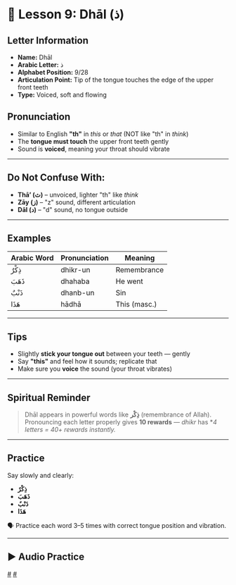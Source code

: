 # 📘 Lesson 9: Dhāl (ذ)

## Letter Information

- **Name:** Dhāl
- **Arabic Letter:** ذ
- **Alphabet Position:** 9/28
- **Articulation Point:** Tip of the tongue touches the edge of the upper front teeth
- **Type:** Voiced, soft and flowing

## Pronunciation

- Similar to English **"th"** in _this_ or _that_ (NOT like "th" in _think_)
- The **tongue must touch** the upper front teeth gently
- Sound is **voiced**, meaning your throat should vibrate

---

## Do Not Confuse With:

- **Thā’ (ث)** – unvoiced, lighter "th" like _think_
- **Zāy (ز)** – "z" sound, different articulation
- **Dāl (د)** – "d" sound, no tongue outside

---

## Examples

| Arabic Word | Pronunciation | Meaning      |
| ----------- | ------------- | ------------ |
| ذِكْرٌ      | dhikr-un      | Remembrance  |
| ذَهَبَ      | dhahaba       | He went      |
| ذَنْبٌ      | dhanb-un      | Sin          |
| هَذَا       | hādhā         | This (masc.) |

---

## Tips

- Slightly **stick your tongue out** between your teeth — gently
- Say **"this"** and feel how it sounds; replicate that
- Make sure you **voice** the sound (your throat vibrates)

---

## Spiritual Reminder

> Dhāl appears in powerful words like **ذِكْر** (remembrance of Allah).  
> Pronouncing each letter properly gives **10 rewards** — _dhikr_ has \*_4 letters = 40+ rewards instantly._

---

## Practice

Say slowly and clearly:

- **ذِكْرٌ**
- **ذَهَبَ**
- **ذَنْبٌ**
- **هَذَا**

🗣 Practice each word 3–5 times with correct tongue position and vibration.

---

## ▶️ Audio Practice

[#](assets/audios/arabic/man/9.mp3) [#](assets/audios/arabic/woman/9.mp3)
